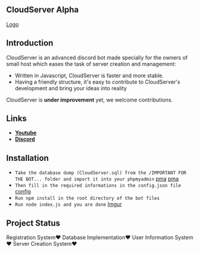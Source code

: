 ## CloudServer Alpha
[Logo](https://i.imgur.com/AfHhfTr.png)

Introduction
-------------

CloudServer is an advanced discord bot made specially for the owners of small host which eases the task of server creation and management:

* Written in Javascript, CloudServer is faster and more stable.
* Having a friendly structure, it's easy to contribute to CloudServer's development and bring your ideas into reality

CloudServer is **under improvement** yet, we welcome contributions. 

Links
--------------------

* __[Youtube](https://m.youtube.com/channel/UChjN4G3gnyn8F7FUo-WRQpA)__
* __[Discord](https://discord.gg/WQvGtXk)__

Installation
-------------
- `Take the database dump (CloudServer.sql) from the /IMPORTANT FOR THE BOT... folder and import it into your phpmyadmin`
[pma](https://i.imgur.com/2pOK7xz.jpg)
[pma](https://i.imgur.com/Viw4pIJ.jpg)
- `Then fill in the required informations in the config.json file`
[config](https://i.imgur.com/FK63p23.jpg)
- `Run npm install in the root directory of the bot files`
- `Run node index.js and you are done`
[Imgur](https://i.imgur.com/thE9b3Q.jpg)

## Project Status
Registration System❤️
Database Implementation❤️
User Information System❤️
Server Creation System❤️
